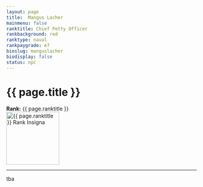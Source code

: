```yaml
---
layout: page
title:  Mangus Lacher
mainmenu: false
ranktitle: Chief Petty Officer
rankbackground: red
ranktype: naval
rankpaygrade: e7
bioslug: manguslacher
biodisplay: false
status: npc
---
```

# {{ page.title }}
**Rank:** {{ page.ranktitle }}  
<img src="//img.sigma-division.com/ranks/{{ page.rankimg }}" width="140" class="img-fluid" alt="{{ page.ranktitle }} Rank Insigna">  

---
tba
